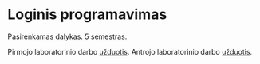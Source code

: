 # Loginis programavimas

Pasirenkamas dalykas. 5 semestras.

Pirmojo laboratorinio darbo [užduotis](https://klevas.mif.vu.lt/~julius/2024Rud/LogProg/Uzduotys/Uzduotis1.html).
Antrojo laboratorinio darbo [užduotis](https://klevas.mif.vu.lt/~julius/2024Rud/LogProg/Uzduotys/Uzduotis2.html).
